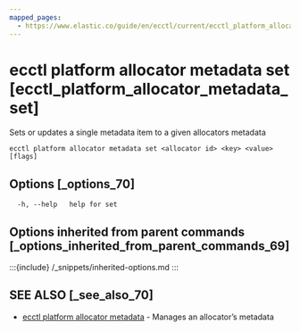 ```yaml
---
mapped_pages:
  - https://www.elastic.co/guide/en/ecctl/current/ecctl_platform_allocator_metadata_set.html
---
```


# ecctl platform allocator metadata set [ecctl_platform_allocator_metadata_set]

Sets or updates a single metadata item to a given allocators metadata

```
ecctl platform allocator metadata set <allocator id> <key> <value> [flags]
```


## Options [_options_70]

```
  -h, --help   help for set
```


## Options inherited from parent commands [_options_inherited_from_parent_commands_69]

:::{include} /_snippets/inherited-options.md
:::


## SEE ALSO [_see_also_70]

* [ecctl platform allocator metadata](/reference/ecctl_platform_allocator_metadata.md)	 - Manages an allocator’s metadata

